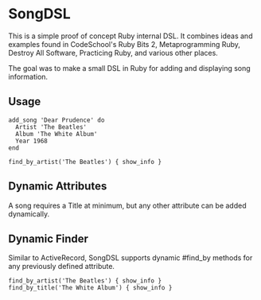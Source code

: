 SongDSL
=======

This is a simple proof of concept Ruby internal DSL.  It combines ideas and examples found in CodeSchool's Ruby Bits 2, Metaprogramming Ruby, Destroy All Software, Practicing Ruby, and various other places.

The goal was to make a small DSL in Ruby for adding and displaying song information.

Usage
-----

```
add_song 'Dear Prudence' do
  Artist 'The Beatles'
  Album 'The White Album'
  Year 1968
end

find_by_artist('The Beatles') { show_info }
```

Dynamic Attributes
------------------

A song requires a Title at minimum, but any other attribute can be added dynamically.

Dynamic Finder
--------------

Similar to ActiveRecord, SongDSL supports dynamic #find_by methods for any previously defined attribute.

```
find_by_artist('The Beatles') { show_info }
find_by_title('The White Album') { show_info }
